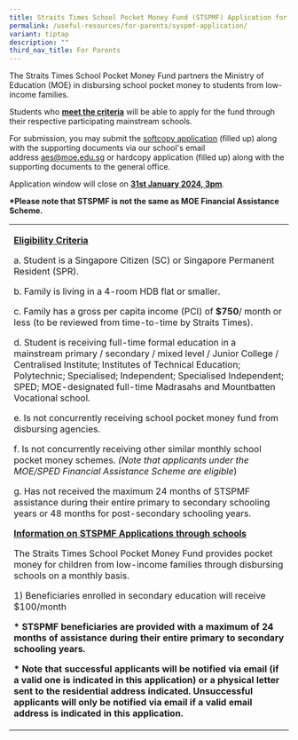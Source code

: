 ```yaml
---
title: Straits Times School Pocket Money Fund (STSPMF) Application for Secondary 1
permalink: /useful-resources/for-parents/syspmf-application/
variant: tiptap
description: ""
third_nav_title: For Parents
---
```

<p>The Straits Times School Pocket Money Fund partners the Ministry of Education (MOE) in disbursing school pocket money to students from low-income families.</p><p>Students who <strong><u>meet the criteria</u></strong> will be able to apply for the fund through their respective participating mainstream schools.</p><p>For submission, you&nbsp;may submit the <a href="/files/STSPMF_Cycle_2__2024__Annex_A___B.pdf" rel="noopener noreferrer nofollow" target="_blank">softcopy application</a> (filled up) along with the supporting documents via our school's email address&nbsp;<a href="mailto:aes@moe.edu.sg" rel="noopener noreferrer nofollow" target="_blank"><u>aes@moe.edu.sg</u></a> or hardcopy application&nbsp;(filled up)&nbsp;along&nbsp;with the supporting documents&nbsp;to the general office.</p><p>Application window will close on <strong><u>31st January 2024, 3pm</u></strong>.</p><p><strong>*Please note that STSPMF is not the same as&nbsp;MOE Financial Assistance Scheme.</strong></p><p></p><table><tbody><tr><td rowspan="1" colspan="1"><p><strong><u>Eligibility Criteria</u></strong></p><p>a. Student is a Singapore Citizen (SC) or Singapore Permanent Resident (SPR).</p><p>b. Family is living in a 4-room HDB flat or smaller.</p><p>c. Family has a gross per capita income (PCI) of <strong>$750</strong>/ month or less (to be reviewed from time-to-time by Straits Times).</p><p>d. Student is receiving full-time formal education in a mainstream primary / secondary / mixed level / Junior College / Centralised Institute; Institutes of Technical Education; Polytechnic; Specialised; Independent; Specialised Independent; SPED; MOE-designated full-time Madrasahs and Mountbatten Vocational school.</p><p>e. Is not concurrently receiving school pocket money fund from disbursing agencies.</p><p>f. Is not concurrently receiving other similar monthly school pocket money schemes. <em>(Note that applicants under the MOE/SPED Financial Assistance Scheme are eligible</em>)</p><p>g. Has not received the maximum 24 months of STSPMF assistance during their entire primary to secondary schooling years or 48 months for post-secondary schooling years.</p><p></p><p><strong><u>Information on STSPMF Applications through schools</u></strong></p><p>The Straits Times School Pocket Money Fund provides pocket money for children from low-income families through disbursing schools on a monthly basis.</p><p>1) Beneficiaries enrolled in secondary education will receive $100/month</p><p><strong>* STSPMF beneficiaries are provided with a maximum of 24 months of assistance during their entire primary to secondary schooling years.</strong></p><p></p><p><strong>* Note that successful applicants will be notified via email (if a valid one is indicated in this application) or a physical letter sent to the residential address indicated. Unsuccessful applicants will only be notified via email if a valid email address is indicated in this application.</strong></p></td></tr></tbody></table><p></p>